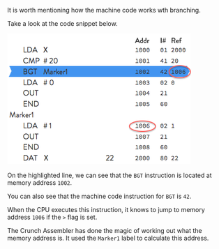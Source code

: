 It is worth mentioning how the machine code works wth branching.

Take a look at the code snippet below. 

![](.guides/img/crunch-branch-code.png)

On the highlighted line, we can see that the `BGT` instruction is located at memory address `1002`.

You can also see that the machine code instruction for `BGT` is `42`.

When the CPU executes this instruction, it knows to jump to memory address `1006` if the `>` flag is set.

The Crunch Assembler has done the magic of working out what the memory address is. It used the `Marker1` label to calculate this address.


